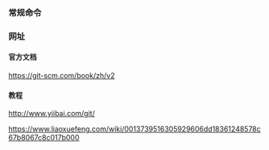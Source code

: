 ### 常规命令





### 网址

#### 官方文档

https://git-scm.com/book/zh/v2


#### 教程

http://www.yiibai.com/git/


https://www.liaoxuefeng.com/wiki/0013739516305929606dd18361248578c67b8067c8c017b000

